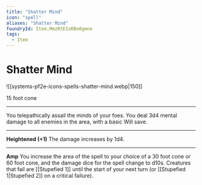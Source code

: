 ```yaml
---
title: "Shatter Mind"
icon: "spell"
aliases: "Shatter Mind"
foundryId: Item.MmzRtEIoRBo0gmne
tags:
  - Item
---
```


# Shatter Mind
![[systems-pf2e-icons-spells-shatter-mind.webp|150]]

15 foot cone

* * *

You telepathically assail the minds of your foes. You deal 3d4 mental damage to all enemies in the area, with a basic Will save.

* * *

**Heightened (+1)** The damage increases by 1d4.

* * *

**Amp** You increase the area of the spell to your choice of a 30 foot cone or 60 foot cone, and the damage dice for the spell change to d10s. Creatures that fail are [[Stupefied 1]] until the start of your next turn (or [[Stupefied 1|Stupefied 2]] on a critical failure).
